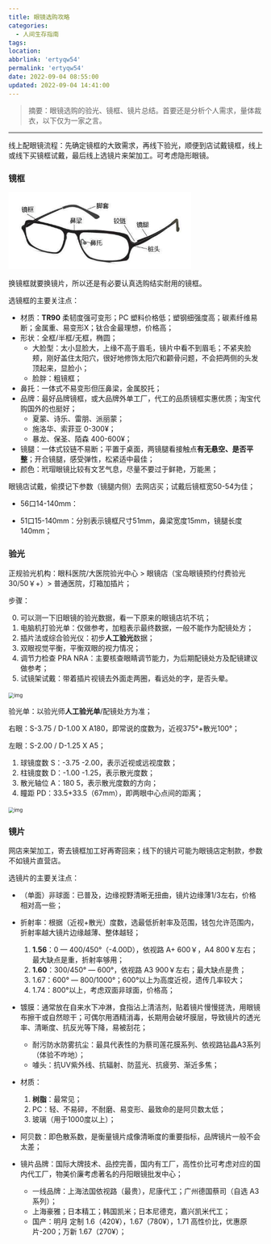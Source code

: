 ```yaml
---
title: 眼镜选购攻略
categories:
  - 人间生存指南
tags:
location:
abbrlink: 'ertyqw54'
permalink: 'ertyqw54'
date: 2022-09-04 08:55:00
updated: 2022-09-04 14:41:00
---
```


> 摘要：眼镜选购的验光、镜框、镜片总结。首要还是分析个人需求，量体裁衣，以下仅为一家之言。

<!-- more -->

---

线上配眼镜流程：先确定镜框的大致需求，再线下验光，顺便到店试戴镜框，线上或线下买镜框试戴，最后线上选镜片来架加工。可考虑隐形眼镜。

### 镜框

<img src="assets/v2-70758270bf4177f2373b1b6049c09a39_720w.webp" alt="img" style="zoom: 67%;" />

换镜框就要换镜片，所以还是有必要认真选购结实耐用的镜框。

选镜框的主要关注点：

- 材质：**TR90** 柔韧度强可变形；PC 塑料价格低；塑钢细强度高；碳素纤维易断；金属重、易变形X；钛合金最理想，价格高；
- 形状：全框/半框/无框，椭圆；
    - 大脸型：太小显脸大，上缘不高于眉毛，镜片中看不到眉毛；不紧夹脸颊，刚好盖住太阳穴，很好地修饰太阳穴和颧骨问题，不会把两侧的头发顶起来，显脸小；
    - 脸胖：粗镜框；
- 鼻托：一体式不易变形但压鼻梁，金属胶托；
- 品牌：最好品牌镜框，或大品牌外单工厂，代工的品质镜框实惠优质；淘宝代购国外的也挺好；
    - 夏蒙、诗乐、雷朋、派丽蒙；
    - 施洛华、索菲亚 0-300¥；
    - 暴龙、保圣、陌森 400-600¥；
- 镜腿：一体式铰链不易断；平置于桌面，两镜腿看接触点**有无悬空、是否平整**；开合镜腿，感受弹性，松紧适中最佳；
- 颜色：玳瑁眼镜比较有文艺气息，尽量不要过于鲜艳，万能黑；

眼镜店试戴，偷摸记下参数（镜腿内侧）去网店买；试戴后镜框宽50-54为佳；

- 56口14-140mm：

- 51口15-140mm：分别表示镜框尺寸51mm，鼻梁宽度15mm，镜腿长度140mm；

### 验光

正规验光机构：眼科医院/大医院验光中心 > 眼镜店（宝岛眼镜预约付费验光 30/50￥+）> 普通医院，灯箱加插片；

步骤：

0. 可以测一下旧眼镜的验光数据，看一下原来的眼镜店坑不坑；
1. 电脑机打验光单：仅做参考，加粗表示最终数据，一般不能作为配镜处方；
2. 插片法或综合验光仪：初步**人工验光**数据；
3. 双眼视觉平衡，平衡双眼的视力情况；
4. 调节力检查 PRA NRA：主要核查眼睛调节能力，为后期配镜处方及配镜建议做参考；
5. 试镜架试戴：带着插片视镜去外面走两圈，看远处的字，是否头晕。

<img src="assets/5b5a9dd7N2044a860.jpg" alt="img" style="zoom: 70%;" />

验光单：以验光师**人工验光单**/配镜处方为准；

右眼：S-3.75 / D-1.00 X A180，即常说的度数为，近视375°+散光100°；

左眼：S-2.00 / D-1.25 X A5；

1. 球镜度数 S：-3.75 -2.00，表示近视或远视度数；
2. 柱镜度数 D：-1.00 -1.25，表示散光度数；
3. 散光轴位 A：180 5，表示散光度数的方向；
4. 瞳距 PD：33.5+33.5（67mm），即两眼中心点间的距离；

<img src="assets/5b5a9dd8Nd6d12f74.jpg" alt="img" style="zoom: 70%;" />

### 镜片

网店来架加工，寄去镜框加工好再寄回来；线下的镜片可能为眼镜店定制款，参数不如镜片直营店。

选镜片的主要关注点：
- （单面）非球面：已普及，边缘视野清晰无扭曲，镜片边缘薄1/3左右，价格相对高一些；
- 折射率：根据（近视+散光）度数，选最低折射率及范围，钱包允许范围内，折射率越大镜片边缘越薄、整体越轻；
    1. **1.56**：0 — 400/450°（-4.00D），依视路 A+ 600￥，A4 800￥左右；最大缺点是重，折射率够用；
    2. **1.60**：300/450° — 600°，依视路 A3 900￥左右；最大缺点是贵；
    3. 1.67：600° — 800/1000°；600°以上为高度近视，遗传几率较大；
    4. 1.74：800°以上，考虑双面非球面，价格高；
- 镀膜：通常放在自来水下冲淋，食指沾上清洁剂，贴着镜片慢慢搓洗，用眼镜布擦干或自然晾干；可偶尔用酒精消毒，长期用会破坏膜层，导致镜片的透光率、清晰度、抗反光等下降，易被刮花；
    - 耐污防水防雾抗尘：最具代表性的为蔡司莲花膜系列、依视路钻晶A3系列（体验不咋地）；
    - 噱头：抗UV紫外线、抗辐射、防蓝光、抗疲劳、渐近多焦；
- 材质：
    1. **树脂**：最常见；
    2. PC：轻、不易碎，不耐磨、易变形、最致命的是阿贝数太低；
    3. 玻璃（用于1000度以上）；
- 阿贝数：即色散系数，是衡量镜片成像清晰度的重要指标，品牌镜片一般不会太差；

- 镜片品牌：国际大牌技术、品控完善，国内有工厂，高性价比可考虑对应的国内代工厂，物美价廉考虑著名的丹阳眼镜批发中心；
    - 一线品牌：上海法国依视路（最贵），尼康代工；广州德国蔡司（自选 A3 系列）；
    - 上海豪雅；日本精工；韩国凯米；日本尼德克，嘉兴凯米代工；
    - 国产：明月 定制 1.6（420¥），1.67（780¥），1.71 高性价比，优惠原片-200；万新 1.67（270¥）；